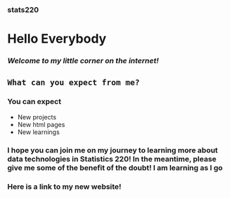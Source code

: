 ### stats220
# **Hello Everybody** 
### *Welcome to my little corner on the internet!* 
## `What can you expect from me?`
### You can expect 

* New projects 
* New html pages 
* New learnings 

### I hope you can join me on my journey to learning more about data technologies in Statistics 220! In the meantime, please give me some of the benefit of the doubt! I am learning as I go

### Here is a link to my new website! 


